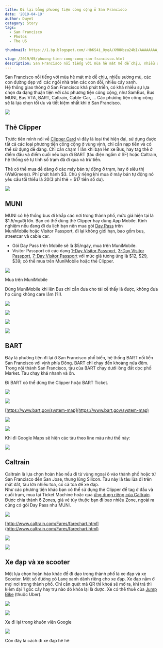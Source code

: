 ```yaml
---
title: Đi lại bằng phương tiện công cộng ở San Francisco
date: '2019-04-19'
author: Duyet
category: Story
tags:
  - San Francisco
  - Photos
  - The US

thumbnail: https://1.bp.blogspot.com/-HbKS4i_0yqA/XM0Kbzu24bI/AAAAAAAA_hQ/84Pq1m-TK3QRHfv5GAFijK87OniCXDrnwCK4BGAYYCw/s1600/1969-12-31%2B04.00.00%2B27.jpg

slug: /2019/05/phuong-tien-cong-cong-san-francisco.html
description: San Francisco nổi tiếng với mùa hè mát mẻ dễ chịu, nhiều sương mù, các con đường đẹp với các ngôi nhà trên các con đồi, nhiều cây xanh. Hệ thống giao thông ở San Francisco khá phát triển, có khá nhiều sự lựa chọn đa dạng thuận tiện với các phương tiện công cộng, như SamBus, Bus MUNI, Bus VTA, BART, Caltrain, Cable-Car, ... Các phương tiện công cộng sẽ là lựa chọn tối ưu và tiết kiệm nhất khi ở San Francisco.
---
```


San Francisco nổi tiếng với mùa hè mát mẻ dễ chịu, nhiều sương mù, các con đường đẹp với các ngôi nhà trên các con đồi, nhiều cây xanh.  
Hệ thống giao thông ở San Francisco khá phát triển, có khá nhiều sự lựa chọn đa dạng thuận tiện với các phương tiện công cộng, như SamBus, Bus MUNI, Bus VTA, BART, Caltrain, Cable-Car, ... Các phương tiện công cộng sẽ là lựa chọn tối ưu và tiết kiệm nhất khi ở San Francisco.

[![](https://1.bp.blogspot.com/-HbKS4i_0yqA/XM0Kbzu24bI/AAAAAAAA_hQ/84Pq1m-TK3QRHfv5GAFijK87OniCXDrnwCK4BGAYYCw/s1600/1969-12-31%2B04.00.00%2B27.jpg)](https://1.bp.blogspot.com/-HbKS4i_0yqA/XM0Kbzu24bI/AAAAAAAA_hQ/84Pq1m-TK3QRHfv5GAFijK87OniCXDrnwCK4BGAYYCw/s1600/1969-12-31%2B04.00.00%2B27.jpg)

## Thẻ Clipper

Trước tiên mình nói về [Clipper Card](https://www.clippercard.com/ClipperWeb/index.do) vì đây là loại thẻ hiện đại, sử dụng được tất cả các loại phương tiện công cộng ở vùng vịnh, chỉ cần nạp tiền và có thể sử dụng dễ dàng. Chỉ cần chạm 1 lần khi bạn lên xe Bus, hay tag thẻ ở điểm đầu và điểm cuối nếu bạn đi BART (tàu điện ngầm ở SF) hoặc Caltrain, hệ thống sẽ tự tính số trạm đã đi qua và trừ tiền.

Thẻ có thể mua dễ dàng ở các máy bán tự động ở trạm, hay ở siêu thị (WalGreens). Phí phát hành $3. Chú ý riêng khi mua ở máy bán tự động nó yêu cầu tối thiểu là $20 ($3 phí thẻ + $17 tiền số dư).

[![](https://1.bp.blogspot.com/-v4s4MPAQ9G8/XM0bGg73fPI/AAAAAAAA_3I/K4G31vT90iwhxHKSMwotdEK79g7FgUnLgCK4BGAYYCw/s400/IMG_20190504_113240_090.jpg)](https://1.bp.blogspot.com/-v4s4MPAQ9G8/XM0bGg73fPI/AAAAAAAA_3I/K4G31vT90iwhxHKSMwotdEK79g7FgUnLgCK4BGAYYCw/s1600/IMG_20190504_113240_090.jpg)

## MUNI

MUNI có hệ thống bus đi khắp các nơi trong thành phố, mức giá hiện tại là $1.5/người lớn. Bạn có thể dùng thẻ Clipper hay dùng App Mobile. Kinh nghiệm nếu đang đi du lịch bạn nên mua gói [Day Pass](https://www.sfmta.com/fares/day-pass) trên MuniMobile hoặc Visitor Passport, đi lại không giới hạn, bao gồm bus, streetcar và cable car.

- Gói Day Pass trên Mobile sẽ là $5/ngày, mua trên MuniMobile.
- Visitor Passport có các dạng [1-Day Visitor Passport](https://www.sfmta.com/fares/1-day-visitor-passport), [3-Day Visitor Passport](https://www.sfmta.com/fares/3-day-visitor-passport), [7-Day Visitor Passport](https://www.sfmta.com/fares/7-day-visitor-passport) với mức giá tương ứng là $12, $29, $39; có thể mua trên MuniMobile hoặc thẻ Clipper.

[![](https://2.bp.blogspot.com/-KcXokd5XK9w/XM0VZsqcb_I/AAAAAAAA_mI/LYwXvkaRY2EfCn9KgYTXI-ui6QNsFbkbwCLcBGAs/s640/Screenshot_20190407-104651.png)](https://2.bp.blogspot.com/-KcXokd5XK9w/XM0VZsqcb_I/AAAAAAAA_mI/LYwXvkaRY2EfCn9KgYTXI-ui6QNsFbkbwCLcBGAs/s1600/Screenshot_20190407-104651.png)

Mua trên MuniMobile

Dùng MuniMobile khi lên Bus chỉ cần đưa cho tài xế thấy là được, không đưa họ cũng không care lắm (?!).

[![](https://1.bp.blogspot.com/-Y65i3ybE_bI/XM0Sslbo-aI/AAAAAAAA_iA/CMIYennWasg0z2ZXDbBMlfdQmHbNrcquwCLcBGAs/s1600/1969-12-31%2B04.00.00%2B16.jpg)](https://1.bp.blogspot.com/-Y65i3ybE_bI/XM0Sslbo-aI/AAAAAAAA_iA/CMIYennWasg0z2ZXDbBMlfdQmHbNrcquwCLcBGAs/s1600/1969-12-31%2B04.00.00%2B16.jpg)

[![](https://4.bp.blogspot.com/-pVIeE5cHOa8/XM0Ssk_FSGI/AAAAAAAA_iE/mY8TuD6gkCwiYDm6EBxclg9BCKI5hYBxgCLcBGAs/s1600/1969-12-31%2B04.00.00%2B17.jpg)](https://4.bp.blogspot.com/-pVIeE5cHOa8/XM0Ssk_FSGI/AAAAAAAA_iE/mY8TuD6gkCwiYDm6EBxclg9BCKI5hYBxgCLcBGAs/s1600/1969-12-31%2B04.00.00%2B17.jpg)

[![](https://2.bp.blogspot.com/-1dSVFaYUN7U/XM0TTVPz88I/AAAAAAAA_iU/bgTUV7Pcn3kaCMHPezPvPWOa9csVXsDGQCLcBGAs/s1600/20190408030200_IMG_9888.JPG)](https://2.bp.blogspot.com/-1dSVFaYUN7U/XM0TTVPz88I/AAAAAAAA_iU/bgTUV7Pcn3kaCMHPezPvPWOa9csVXsDGQCLcBGAs/s1600/20190408030200_IMG_9888.JPG)

[![](https://1.bp.blogspot.com/-Wgz9ICs00PM/XM0SrnPj7KI/AAAAAAAA_h8/L8fuuTxnx3ku586lC12ZNSjsbq5EGAcNACLcBGAs/s1600/IMG_20190407_171329_641.jpg)](https://1.bp.blogspot.com/-Wgz9ICs00PM/XM0SrnPj7KI/AAAAAAAA_h8/L8fuuTxnx3ku586lC12ZNSjsbq5EGAcNACLcBGAs/s1600/IMG_20190407_171329_641.jpg)

## BART

Đây là phương tiện đi lại ở San Francisco phổ biến, hệ thống BART nối liền San Francisco với vịnh phía Đông. BART chỉ chạy đến khoảng nửa đêm. Trong nội thành San Francisco, tàu của BART chạy dưới lòng đất dọc phố Market. Tàu chạy khá nhanh và ồn.

Đi BART có thể dùng thẻ Clipper hoặc BART Ticket.

[![](https://4.bp.blogspot.com/-LucAB-2ZCLo/XM0bbIO0CyI/AAAAAAAA_3c/vplrsEFNpTc68HjYEdH9n453puAxGU24wCK4BGAYYCw/s640/IMG_20190504_113309_196.jpg)](https://4.bp.blogspot.com/-LucAB-2ZCLo/XM0bbIO0CyI/AAAAAAAA_3c/vplrsEFNpTc68HjYEdH9n453puAxGU24wCK4BGAYYCw/s1600/IMG_20190504_113309_196.jpg)

[![](https://2.bp.blogspot.com/-tymJgaYnxtc/XM0R-0PnznI/AAAAAAAA_hk/fgsHpubcfoIDCPI4ea09TryttBRu2O00ACK4BGAYYCw/s1600/system-map-weekday.png)](https://2.bp.blogspot.com/-tymJgaYnxtc/XM0R-0PnznI/AAAAAAAA_hk/fgsHpubcfoIDCPI4ea09TryttBRu2O00ACK4BGAYYCw/s1600/system-map-weekday.png)

[https://www.bart.gov/system-map](https://www.bart.gov/system-map)

[![](https://2.bp.blogspot.com/-iH0HrD4q7Yw/XM0TZ9rb8qI/AAAAAAAA_ic/WhTOqaDGqbQFadVunQJFlbmoDtU_HJODwCK4BGAYYCw/s640/bart.jpg)](https://2.bp.blogspot.com/-iH0HrD4q7Yw/XM0TZ9rb8qI/AAAAAAAA_ic/WhTOqaDGqbQFadVunQJFlbmoDtU_HJODwCK4BGAYYCw/s1600/bart.jpg)

[![](https://3.bp.blogspot.com/-Iu90lYvt2xY/XM0b1gANr2I/AAAAAAAA_38/7QD9iN1S8I0QWA6a6WS5YjxkrZqcQ_zdQCK4BGAYYCw/s640/IMG_20190414_160018_033.jpg)](https://3.bp.blogspot.com/-Iu90lYvt2xY/XM0b1gANr2I/AAAAAAAA_38/7QD9iN1S8I0QWA6a6WS5YjxkrZqcQ_zdQCK4BGAYYCw/s1600/IMG_20190414_160018_033.jpg)

Khi đi Google Maps sẽ hiện các tàu theo line màu như thế này:

[![](https://1.bp.blogspot.com/-xduAdDiM3Rw/XM0U89PQdwI/AAAAAAAA_kI/uj1u-0EFVFko_wWoHV3ioX_HlW-mPlrewCLcBGAs/s640/Screenshot_20190504-112555.png)](https://1.bp.blogspot.com/-xduAdDiM3Rw/XM0U89PQdwI/AAAAAAAA_kI/uj1u-0EFVFko_wWoHV3ioX_HlW-mPlrewCLcBGAs/s1600/Screenshot_20190504-112555.png)

## Caltrain

Caltrain là lựa chọn hoàn hảo nếu đi từ vùng ngoại ô vào thành phố hoặc từ San Francisco đến San Jose, thung lũng Silicon. Tàu này là tàu lửa đi trên mặt đất, tàu lớn nhiều toa, có cả toa để xe đạp.  
Như các phương tiện khác bạn có thể sử dụng thẻ Clipper để tag ở đầu và cuối trạm, mua tại Ticket Machine hoặc qua [ứng dụng riêng của Caltrain](http://www.caltrain.com/Fares/howtobuy/CaltrainMobile.html). Được chia thành 6 Zones, giá vé tùy thuộc bạn đi bao nhiêu Zone, ngoài ra cũng có gói Day Pass như MUNI.

[![](https://2.bp.blogspot.com/-S6EsVT48xTI/XM0lhRBk4vI/AAAAAAAA_4Q/Uwjr2H7knPYd4uarZYf7_kgHDuWtYNxawCLcBGAs/s640/Screen%2BShot%2B2019-05-04%2Bat%2B12.39.16%2BPM.png)](https://2.bp.blogspot.com/-S6EsVT48xTI/XM0lhRBk4vI/AAAAAAAA_4Q/Uwjr2H7knPYd4uarZYf7_kgHDuWtYNxawCLcBGAs/s1600/Screen%2BShot%2B2019-05-04%2Bat%2B12.39.16%2BPM.png)

[http://www.caltrain.com/Fares/farechart.html](http://www.caltrain.com/Fares/farechart.html)

[![](https://4.bp.blogspot.com/-ee1wf7sah10/XM0lx3ZqVsI/AAAAAAAA_4Y/diqwO6Bs4n8IanLiCbNVNA-bTX96vQmdgCLcBGAs/s1600/1969-12-31%2B04.00.00%2B26.jpg)](https://4.bp.blogspot.com/-ee1wf7sah10/XM0lx3ZqVsI/AAAAAAAA_4Y/diqwO6Bs4n8IanLiCbNVNA-bTX96vQmdgCLcBGAs/s1600/1969-12-31%2B04.00.00%2B26.jpg)

[![](https://3.bp.blogspot.com/-L4iRDO90Nws/XM0lx9GKl7I/AAAAAAAA_4c/L2rkzYLAyscvJEWkgK0Vr2UJS5-CC5hhgCLcBGAs/s1600/20190414010110_IMG_0064.JPG)](https://3.bp.blogspot.com/-L4iRDO90Nws/XM0lx9GKl7I/AAAAAAAA_4c/L2rkzYLAyscvJEWkgK0Vr2UJS5-CC5hhgCLcBGAs/s1600/20190414010110_IMG_0064.JPG)

## Xe đạp và xe scooter

Một lựa chọn hoàn hảo khác để đi dạo trong thành phố là xe đạp và xe Scooter. Một số đường có Lane xanh dành riêng cho xe đạp. Xe đạp nằm ở mọi nơi trong thành phố. Chỉ cần quét mã QR thì khoá sẽ mở ra, khi trả thì kiếm đại 1 gốc cây hay trụ nào đó khóa lại là được. Xe có thể thuê của [Jump Bike](https://jump.com/) (thuộc Uber).

[![](https://4.bp.blogspot.com/-7SujwMCjVt4/XM0oEc6H2wI/AAAAAAAA_4s/CGgt_K3dgfQ2iITaQLoy1WxMRAp4SHxzgCLcBGAs/s640/1969-12-31%2B04.00.00%2B22.jpg)](https://4.bp.blogspot.com/-7SujwMCjVt4/XM0oEc6H2wI/AAAAAAAA_4s/CGgt_K3dgfQ2iITaQLoy1WxMRAp4SHxzgCLcBGAs/s1600/1969-12-31%2B04.00.00%2B22.jpg)

[![](https://4.bp.blogspot.com/-hE9YnZbIRuc/XM0pu7p88WI/AAAAAAAA_48/przcI9RZ_aA6rCb98c1zWvxZF5sJg28PgCLcBGAs/s640/20190414061608_IMG_0262.JPG)](https://4.bp.blogspot.com/-hE9YnZbIRuc/XM0pu7p88WI/AAAAAAAA_48/przcI9RZ_aA6rCb98c1zWvxZF5sJg28PgCLcBGAs/s1600/20190414061608_IMG_0262.JPG)

Xe đi lại trong khuôn viên Google

[![](https://4.bp.blogspot.com/-1MysNMXffnk/XM0qwRpwkWI/AAAAAAAA_5Y/8yReghXz5i48KfO7jRgCjv3P0XkULOs8gCLcBGAs/s1600/20190414063401_IMG_0306%2B%25281%2529.JPG)](https://4.bp.blogspot.com/-1MysNMXffnk/XM0qwRpwkWI/AAAAAAAA_5Y/8yReghXz5i48KfO7jRgCjv3P0XkULOs8gCLcBGAs/s1600/20190414063401_IMG_0306%2B%25281%2529.JPG)

Còn đây là cách đi xe đạp hê hê

